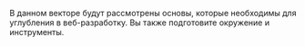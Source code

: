 В данном векторе будут рассмотрены основы, которые необходимы для углубления в веб-разработку. Вы также подготовите окружение и инструменты.
